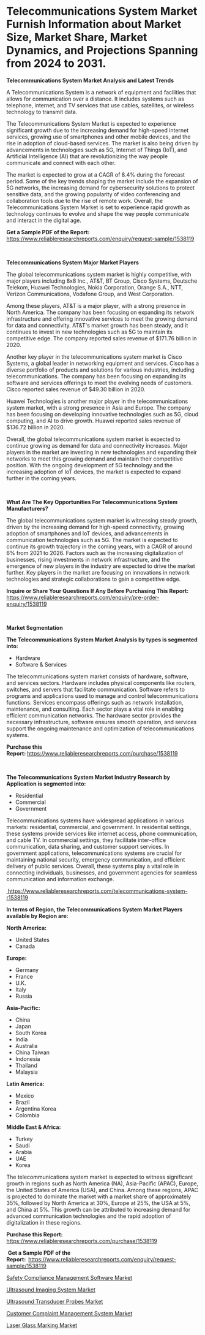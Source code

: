 <p><h1>Telecommunications System Market Furnish Information about Market Size, Market Share, Market Dynamics, and Projections Spanning from 2024 to 2031.</h1></p><p><strong>Telecommunications System Market Analysis and Latest Trends</strong></p>
<p><p>A Telecommunications System is a network of equipment and facilities that allows for communication over a distance. It includes systems such as telephone, internet, and TV services that use cables, satellites, or wireless technology to transmit data.</p><p>The Telecommunications System Market is expected to experience significant growth due to the increasing demand for high-speed internet services, growing use of smartphones and other mobile devices, and the rise in adoption of cloud-based services. The market is also being driven by advancements in technologies such as 5G, Internet of Things (IoT), and Artificial Intelligence (AI) that are revolutionizing the way people communicate and connect with each other.</p><p>The market is expected to grow at a CAGR of 8.4% during the forecast period. Some of the key trends shaping the market include the expansion of 5G networks, the increasing demand for cybersecurity solutions to protect sensitive data, and the growing popularity of video conferencing and collaboration tools due to the rise of remote work. Overall, the Telecommunications System Market is set to experience rapid growth as technology continues to evolve and shape the way people communicate and interact in the digital age.</p></p>
<p><strong>Get a Sample PDF of the Report:&nbsp;</strong> <a href="https://www.reliableresearchreports.com/enquiry/request-sample/1538119">https://www.reliableresearchreports.com/enquiry/request-sample/1538119</a></p>
<p>&nbsp;</p>
<p><strong>Telecommunications System Major Market Players</strong></p>
<p><p>The global telecommunications system market is highly competitive, with major players including 8x8 Inc., AT&T, BT Group, Cisco Systems, Deutsche Telekom, Huawei Technologies, Nokia Corporation, Orange S.A., NTT, Verizon Communications, Vodafone Group, and West Corporation. </p><p>Among these players, AT&T is a major player, with a strong presence in North America. The company has been focusing on expanding its network infrastructure and offering innovative services to meet the growing demand for data and connectivity. AT&T's market growth has been steady, and it continues to invest in new technologies such as 5G to maintain its competitive edge. The company reported sales revenue of $171.76 billion in 2020.</p><p>Another key player in the telecommunications system market is Cisco Systems, a global leader in networking equipment and services. Cisco has a diverse portfolio of products and solutions for various industries, including telecommunications. The company has been focusing on expanding its software and services offerings to meet the evolving needs of customers. Cisco reported sales revenue of $49.30 billion in 2020.</p><p>Huawei Technologies is another major player in the telecommunications system market, with a strong presence in Asia and Europe. The company has been focusing on developing innovative technologies such as 5G, cloud computing, and AI to drive growth. Huawei reported sales revenue of $136.72 billion in 2020.</p><p>Overall, the global telecommunications system market is expected to continue growing as demand for data and connectivity increases. Major players in the market are investing in new technologies and expanding their networks to meet this growing demand and maintain their competitive position. With the ongoing development of 5G technology and the increasing adoption of IoT devices, the market is expected to expand further in the coming years.</p></p>
<p>&nbsp;</p>
<p><strong>What Are The Key Opportunities For Telecommunications System Manufacturers?</strong></p>
<p><p>The global telecommunications system market is witnessing steady growth, driven by the increasing demand for high-speed connectivity, growing adoption of smartphones and IoT devices, and advancements in communication technologies such as 5G. The market is expected to continue its growth trajectory in the coming years, with a CAGR of around 6% from 2021 to 2026. Factors such as the increasing digitalization of businesses, rising investments in network infrastructure, and the emergence of new players in the industry are expected to drive the market further. Key players in the market are focusing on innovations in network technologies and strategic collaborations to gain a competitive edge.</p></p>
<p><strong>Inquire or Share Your Questions If Any Before Purchasing This Report:</strong> <a href="https://www.reliableresearchreports.com/enquiry/pre-order-enquiry/1538119">https://www.reliableresearchreports.com/enquiry/pre-order-enquiry/1538119</a></p>
<p>&nbsp;</p>
<p><strong>Market Segmentation</strong></p>
<p><strong>The Telecommunications System Market Analysis by types is segmented into:</strong></p>
<p><ul><li>Hardware</li><li>Software & Services</li></ul></p>
<p><p>The telecommunications system market consists of hardware, software, and services sectors. Hardware includes physical components like routers, switches, and servers that facilitate communication. Software refers to programs and applications used to manage and control telecommunications functions. Services encompass offerings such as network installation, maintenance, and consulting. Each sector plays a vital role in enabling efficient communication networks. The hardware sector provides the necessary infrastructure, software ensures smooth operation, and services support the ongoing maintenance and optimization of telecommunications systems.</p></p>
<p><strong>Purchase this Report:&nbsp;</strong><a href="https://www.reliableresearchreports.com/purchase/1538119">https://www.reliableresearchreports.com/purchase/1538119</a></p>
<p>&nbsp;</p>
<p><strong>The Telecommunications System Market Industry Research by Application is segmented into:</strong></p>
<p><ul><li>Residential</li><li>Commercial</li><li>Government</li></ul></p>
<p><p>Telecommunications systems have widespread applications in various markets: residential, commercial, and government. In residential settings, these systems provide services like internet access, phone communication, and cable TV. In commercial settings, they facilitate inter-office communication, data sharing, and customer support services. In government applications, telecommunications systems are crucial for maintaining national security, emergency communication, and efficient delivery of public services. Overall, these systems play a vital role in connecting individuals, businesses, and government agencies for seamless communication and information exchange.</p></p>
<p><a href="https://www.reliableresearchreports.com/telecommunications-system-r1538119">&nbsp;https://www.reliableresearchreports.com/telecommunications-system-r1538119</a></p>
<p><strong>In terms of Region, the Telecommunications System Market Players available by Region are:</strong></p>
<p>
    <p> <strong> North America: </strong>
        <ul>
            <li>United States</li>
            <li>Canada</li>
        </ul>
        </p> 
    <p> <strong> Europe: </strong>
        <ul>
            <li>Germany</li>
            <li>France</li>
            <li>U.K.</li>
            <li>Italy</li>
            <li>Russia</li>
        </ul>
        </p> 
    <p> <strong> Asia-Pacific: </strong>
        <ul>
            <li>China</li>
            <li>Japan</li>
            <li>South Korea</li>
            <li>India</li>
            <li>Australia</li>
            <li>China Taiwan</li>
            <li>Indonesia</li>
            <li>Thailand</li>
            <li>Malaysia</li>
        </ul>
        </p> 
    <p> <strong> Latin America: </strong>
        <ul>
            <li>Mexico</li>
            <li>Brazil</li>
            <li>Argentina Korea</li>
            <li>Colombia</li>
        </ul>
        </p> 
    <p> <strong> Middle East & Africa: </strong>
        <ul>
            <li>Turkey</li>
            <li>Saudi</li>
            <li>Arabia</li>
            <li>UAE</li>
            <li>Korea</li>
        </ul>
    </p>
    </p>
<p><p>The telecommunications system market is expected to witness significant growth in regions such as North America (NA), Asia-Pacific (APAC), Europe, the United States of America (USA), and China. Among these regions, APAC is projected to dominate the market with a market share of approximately 35%, followed by North America at 30%, Europe at 25%, the USA at 5%, and China at 5%. This growth can be attributed to increasing demand for advanced communication technologies and the rapid adoption of digitalization in these regions.</p></p>
<p><strong>Purchase this Report: </strong><a href="https://www.reliableresearchreports.com/purchase/1538119">https://www.reliableresearchreports.com/purchase/1538119</a></p>
<p>&nbsp;<strong>Get a Sample PDF of the Report:&nbsp;&nbsp;</strong><a href="https://www.reliableresearchreports.com/enquiry/request-sample/1538119">https://www.reliableresearchreports.com/enquiry/request-sample/1538119</a></p>
<p><strong></strong></p>
<p><p><a href="https://github.com/hzxpgedq27/Market-Research-Report-List-1/blob/main/safety-compliance-management-software-market.md">Safety Compliance Management Software Market</a></p><p><a href="https://www.linkedin.com/pulse/ultrasound-imaging-system-market-global-regional-analysis-ksoye">Ultrasound Imaging System Market</a></p><p><a href="https://www.linkedin.com/pulse/ultrasound-transducer-probes-market-global-insights-x7h5e">Ultrasound Transducer Probes Market</a></p><p><a href="https://github.com/waylose1223/Market-Research-Report-List-2/blob/main/customer-complaint-management-system-market.md">Customer Complaint Management System Market</a></p><p><a href="https://issuu.com/reportprime-2/docs/laser-glass-marking-market-size-2030.pptx">Laser Glass Marking Market</a></p></p>